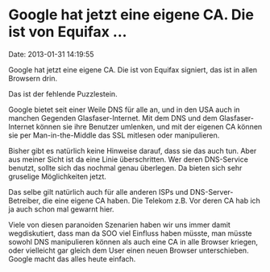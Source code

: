 Google hat jetzt eine eigene CA. Die ist von Equifax \...
=========================================================

Date: 2013-01-31 14:19:55

Google hat jetzt eine eigene CA. Die ist von Equifax signiert, das ist
in allen Browsern drin.

Das ist der fehlende Puzzlestein.

Google bietet seit einer Weile DNS für alle an, und in den USA auch in
manchen Gegenden Glasfaser-Internet. Mit dem DNS und dem
Glasfaser-Internet können sie ihre Benutzer umlenken, und mit der
eigenen CA können sie per Man-in-the-Middle das SSL mitlesen oder
manipulieren.

Bisher gibt es natürlich keine Hinweise darauf, dass sie das auch tun.
Aber aus meiner Sicht ist da eine Linie überschritten. Wer deren
DNS-Service benutzt, sollte sich das nochmal genau überlegen. Da bieten
sich sehr gruselige Möglichkeiten jetzt.

Das selbe gilt natürlich auch für alle anderen ISPs und
DNS-Server-Betreiber, die eine eigene CA haben. Die Telekom z.B. Vor
deren CA hab ich ja auch schon mal gewarnt hier.

Viele von diesen paranoiden Szenarien haben wir uns immer damit
wegdiskutiert, dass man da SOO viel Einfluss haben müsste, man müsste
sowohl DNS manipulieren können als auch eine CA in alle Browser kriegen,
oder vielleicht gar gleich dem User einen neuen Browser unterschieben.
Google macht das alles heute einfach.
